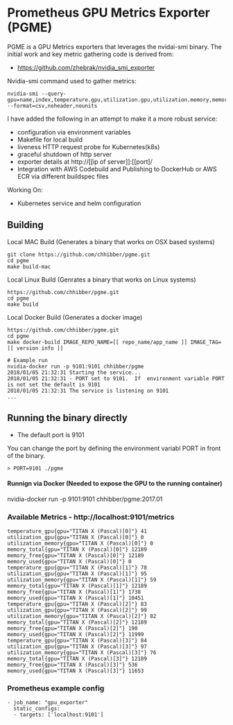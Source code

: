 # Prometheus GPU Metrics Exporter (PGME)

PGME is a GPU Metrics exporters that leverages the nvidai-smi binary.  The initial work and key metric gathering code is
derived from:

 * https://github.com/zhebrak/nvidia_smi_exporter

Nvidia-smi command used to gather metrics:
```
nvidia-smi --query-gpu=name,index,temperature.gpu,utilization.gpu,utilization.memory,memory.total,memory.free,memory.used --format=csv,noheader,nounits
```

I have added the  following in an attempt to make it a more robust service:
* configuration via environment variables
* Makefile for local build
* liveness HTTP request probe for Kubernetes(k8s)
* graceful shutdown of http server
* exporter details at http://[[ip of server]]:[[port]/
* Integration with AWS Codebuild and Publishing to DockerHub or AWS ECR via different buildspec files

Working On:
* Kubernetes service and helm configuration


## Building

Local MAC Build (Generates a binary that works on OSX based systems)
```
git clone https://github.com/chhibber/pgme.git
cd pgme
make build-mac
```

Local Linux Build (Genrates a binary that works on Linux systems)
```
https://github.com/chhibber/pgme.git
cd pgme
make build
```

Local Docker Build (Generates a docker image)
```
https://github.com/chhibber/pgme.git
cd pgme
make docker-build IMAGE_REPO_NAME=[[ repo_name/app_name ]] IMAGE_TAG=[[ version info ]]

# Example run
nvidia-docker run -p 9101:9101 chhibber/pgme
2018/01/05 21:32:31 Starting the service...
2018/01/05 21:32:31 - PORT set to 9101.  If  environment variable PORT is not set the default is 9101
2018/01/05 21:32:31 The service is listening on 9101
...
```

## Running the binary directly
* The default port is 9101

You can change the port by defining the environment variabl PORT in front of the binary.
```
> PORT=9101 ./pgme
```

#### Runnign via Docker (Needed to expose the GPU to the running container)
nvidia-docker run -p 9101:9101 chhibber/pgme:2017.01


### Available Metrics - http://localhost:9101/metrics
```
temperature_gpu{gpu="TITAN X (Pascal)[0]"} 41
utilization_gpu{gpu="TITAN X (Pascal)[0]"} 0
utilization_memory{gpu="TITAN X (Pascal)[0]"} 0
memory_total{gpu="TITAN X (Pascal)[0]"} 12189
memory_free{gpu="TITAN X (Pascal)[0]"} 12189
memory_used{gpu="TITAN X (Pascal)[0]"} 0
temperature_gpu{gpu="TITAN X (Pascal)[1]"} 78
utilization_gpu{gpu="TITAN X (Pascal)[1]"} 95
utilization_memory{gpu="TITAN X (Pascal)[1]"} 59
memory_total{gpu="TITAN X (Pascal)[1]"} 12189
memory_free{gpu="TITAN X (Pascal)[1]"} 1738
memory_used{gpu="TITAN X (Pascal)[1]"} 10451
temperature_gpu{gpu="TITAN X (Pascal)[2]"} 83
utilization_gpu{gpu="TITAN X (Pascal)[2]"} 99
utilization_memory{gpu="TITAN X (Pascal)[2]"} 82
memory_total{gpu="TITAN X (Pascal)[2]"} 12189
memory_free{gpu="TITAN X (Pascal)[2]"} 190
memory_used{gpu="TITAN X (Pascal)[2]"} 11999
temperature_gpu{gpu="TITAN X (Pascal)[3]"} 84
utilization_gpu{gpu="TITAN X (Pascal)[3]"} 97
utilization_memory{gpu="TITAN X (Pascal)[3]"} 76
memory_total{gpu="TITAN X (Pascal)[3]"} 12189
memory_free{gpu="TITAN X (Pascal)[3]"} 536
memory_used{gpu="TITAN X (Pascal)[3]"} 11653
```

### Prometheus example config

```
- job_name: "gpu_exporter"
  static_configs:
  - targets: ['localhost:9101']
```

